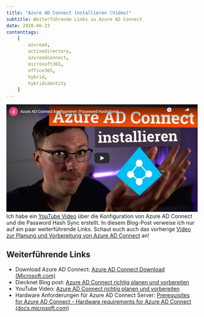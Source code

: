 ```yaml
---
title: "Azure AD Connect installieren (Video)"
subtitle: Weiterführende Links zu Azure AD Connect
date: 2020-06-23
contenttags:
    [
        azuread,
        activedirectory,
        azureadconnect,
        microsoft365,
        office365,
        hybrid,
        hybrididentity
    ]
---
```


[![Azure AD Connect installieren (YouTube)](/images/2020/2020-06-23_AzureADConnect-Part2-YT-Thumbnail.png "Azure AD Connect installieren (YouTube)")](https://www.youtube.com/watch?v=xQYsSngTSnU)  
Ich habe ein [YouTube Video](https://www.youtube.com/watch?v=xQYsSngTSnU) über die Konfiguration von Azure AD Connect und die Password Hash Sync erstellt. In diesem Blog-Post verweise ich nur auf ein paar weiterführende Links. Schaut euch auch das vorherige [Video zur Planung und Vorbereitung von Azure AD Connect](/2020/06/05/Azure-AD-Connect-Video/) an!

## Weiterführende Links

-   Download Azure AD Connect: [Azure AD Connect Download (Microsoft.com)](https://go.microsoft.com/fwlink/?LinkId=615771)
-   Diecknet Blog post: [Azure AD Connect richtig planen und vorbereiten](/de/2020/06/05/Azure-AD-Connect-Video/)
-   YouTube Video: [Azure AD Connect richtig planen und vorbereiten](https://www.youtube.com/watch?v=_feF0VPL2Ps)
-   Hardware Anforderungen für Azure AD Connect Server: [Prerequisites for Azure AD Connect - Hardware requirements for Azure AD Connect (docs.microsoft.com)](https://docs.microsoft.com/en-us/azure/active-directory/hybrid/how-to-connect-install-prerequisites#hardware-requirements-for-azure-ad-connect)
